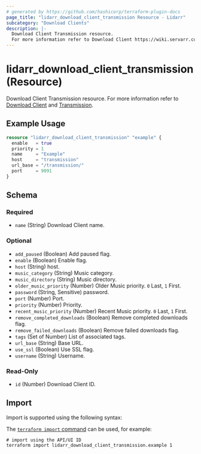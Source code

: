 ```yaml
---
# generated by https://github.com/hashicorp/terraform-plugin-docs
page_title: "lidarr_download_client_transmission Resource - Lidarr"
subcategory: "Download Clients"
description: |-
  Download Client Transmission resource.
  For more information refer to Download Client https://wiki.servarr.com/lidarr/settings#download-clients and Transmission https://wiki.servarr.com/lidarr/supported#transmission.
---
```


# lidarr_download_client_transmission (Resource)

<!-- subcategory:Download Clients -->
Download Client Transmission resource.
For more information refer to [Download Client](https://wiki.servarr.com/lidarr/settings#download-clients) and [Transmission](https://wiki.servarr.com/lidarr/supported#transmission).

## Example Usage

```terraform
resource "lidarr_download_client_transmission" "example" {
  enable   = true
  priority = 1
  name     = "Example"
  host     = "transmission"
  url_base = "/transmission/"
  port     = 9091
}
```

<!-- schema generated by tfplugindocs -->
## Schema

### Required

- `name` (String) Download Client name.

### Optional

- `add_paused` (Boolean) Add paused flag.
- `enable` (Boolean) Enable flag.
- `host` (String) host.
- `music_category` (String) Music category.
- `music_directory` (String) Music directory.
- `older_music_priority` (Number) Older Music priority. `0` Last, `1` First.
- `password` (String, Sensitive) password.
- `port` (Number) Port.
- `priority` (Number) Priority.
- `recent_music_priority` (Number) Recent Music priority. `0` Last, `1` First.
- `remove_completed_downloads` (Boolean) Remove completed downloads flag.
- `remove_failed_downloads` (Boolean) Remove failed downloads flag.
- `tags` (Set of Number) List of associated tags.
- `url_base` (String) Base URL.
- `use_ssl` (Boolean) Use SSL flag.
- `username` (String) Username.

### Read-Only

- `id` (Number) Download Client ID.

## Import

Import is supported using the following syntax:

The [`terraform import` command](https://developer.hashicorp.com/terraform/cli/commands/import) can be used, for example:

```shell
# import using the API/UI ID
terraform import lidarr_download_client_transmission.example 1
```

